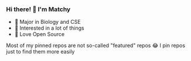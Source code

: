 ### Hi there! 👋 I'm Matchy
- 🧬 Major in Biology and CSE
- 🎈 Interested in a lot of things
- 💜 Love Open Source

Most of my pinned repos are not so-called "featured" repos 😂 I pin repos just to find them more easily

<!--START_SECTION:waka-->
<!--END_SECTION:waka-->
